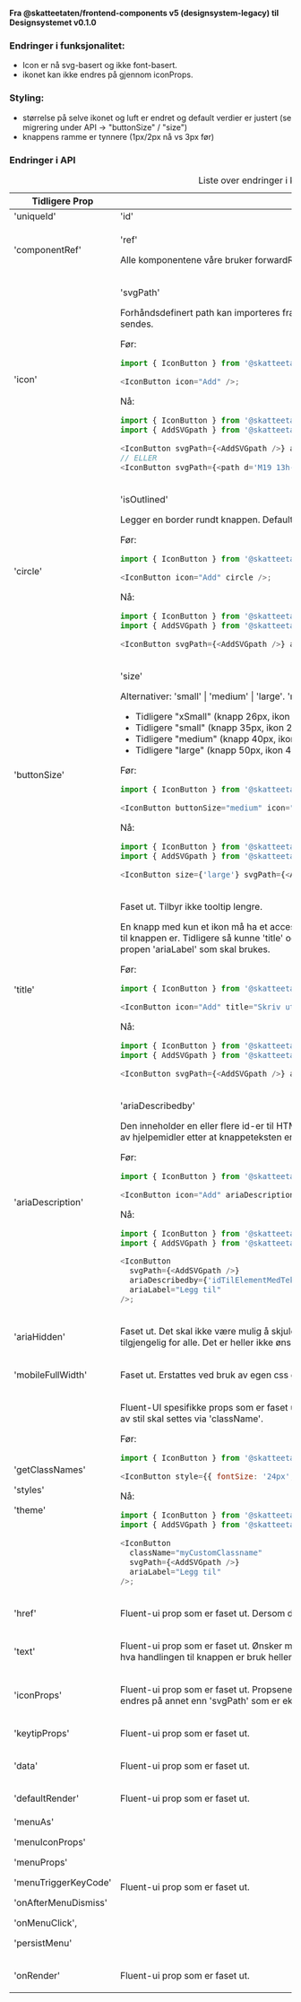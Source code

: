 **Fra @skatteetaten/frontend-components v5 (designsystem-legacy) til Designsystemet v0.1.0**

### Endringer i funksjonalitet:

- Icon er nå svg-basert og ikke font-basert.
- ikonet kan ikke endres på gjennom iconProps.

### Styling:

- størrelse på selve ikonet og luft er endret og default verdier er justert
  (se migrering under API → "buttonSize" / "size")
- knappens ramme er tynnere (1px/2px nå vs 3px før)

### Endringer i API

<div className="migration-tabell">
<table>
<caption>Liste over endringer i komponent-api'et</caption>
<thead><tr><th>Tidligere Prop</th><th>Alternativ</th></tr></thead>
<tbody>
<tr>
<td>'uniqueId'</td>
<td>'id'
</td>
</tr>

<tr>
<td>'componentRef'</td>
<td>

'ref'

Alle komponentene våre bruker forwardRef. For komponent sendes 'ref' til &lt;button&gt;-elementet.

</td>
</tr>

<tr>
<td>'icon'</td>
<td>

'svgPath'

Forhåndsdefinert path kan importeres fra @skatteetaten/ds-icons pakke. Alternativt kan custom path sendes.

Før:

```javascript static
import { IconButton } from '@skatteetaten/frontend-components/IconButton';

<IconButton icon="Add" />;
```

Nå:

```js static
import { IconButton } from '@skatteetaten/ds-buttons';
import { AddSVGpath } from '@skatteetaten/ds-icons';

<IconButton svgPath={<AddSVGpath />} ariaLabel='Legg til' />
// ELLER
<IconButton svgPath={<path d='M19 13h-6v6h-2v-6H5v-2h6V5h2v6h6v2Z' />} ariaLabel='Legg til' />
```

</td>
</tr>

<tr>
<td>'circle'</td>
<td>

'isOutlined'

Legger en border rundt knappen. Default er false.

Før:

```javascript static
import { IconButton } from '@skatteetaten/frontend-components/IconButton';

<IconButton icon="Add" circle />;
```

Nå:

```js static
import { IconButton } from '@skatteetaten/ds-buttons';
import { AddSVGpath } from '@skatteetaten/ds-icons';

<IconButton svgPath={<AddSVGpath />} ariaLabel="Legg til" isOutlined />;
```

</td>
</tr>

<tr>
<td>'buttonSize'</td>
<td>

'size'

Alternativer: 'small' | 'medium' | 'large'. 'medium' er default.

- Tidligere "xSmall" (knapp 26px, ikon 20px) er nå "small" (knapp 18px, ikon 12px).
- Tidligere "small" (knapp 35px, ikon 29px) er nå "medium" (knapp 24px, ikon 16px).
- Tidligere "medium" (knapp 40px, ikon 34px) er nå "large" (knapp 40px, ikon 20px).
- Tidligere "large" (knapp 50px, ikon 44px) og "xLarge" (knapp 60px, ikon 54px) er faset ut

Før:

```javascript static
import { IconButton } from '@skatteetaten/frontend-components/IconButton';

<IconButton buttonSize="medium" icon="Add" />;
```

Nå:

```js static
import { IconButton } from '@skatteetaten/ds-buttons';
import { AddSVGpath } from '@skatteetaten/ds-icons';

<IconButton size={'large'} svgPath={<AddSVGpath />} ariaLabel="Legg til" />;
```

</td>
</tr>

<tr>
<td>'title'</td>
<td>

Faset ut. Tilbyr ikke tooltip lengre.

En knapp med kun et ikon må ha et accessible name slik at hjelpemidler kan lese opp hva handlingen til knappen er. Tidligere så kunne 'title' og/eller 'ariaLabel' brukes, men nå er det kun den påkrevde propen 'ariaLabel' som skal brukes.

Før:

```javascript static
import { IconButton } from '@skatteetaten/frontend-components/IconButton';

<IconButton icon="Add" title="Skriv ut" />;
```

Nå:

```js static
import { IconButton } from '@skatteetaten/ds-buttons';
import { AddSVGpath } from '@skatteetaten/ds-icons';

<IconButton svgPath={<AddSVGpath />} ariaLabel={'Skriv ut'} />;
```

</td>
</tr>

<tr>
<td>'ariaDescription'</td>
<td>

'ariaDescribedby'

Den inneholder en eller flere id-er til HTML-elementer (som inneholder tekst hvor teksten blir lest opp av hjelpemidler etter at knappeteksten er lest opp).

Før:

```javascript static
import { IconButton } from '@skatteetaten/frontend-components/IconButton';

<IconButton icon="Add" ariaDescription="idTilElementMedTekst" />;
```

Nå:

```js static
import { IconButton } from '@skatteetaten/ds-buttons';
import { AddSVGpath } from '@skatteetaten/ds-icons';

<IconButton
  svgPath={<AddSVGpath />}
  ariaDescribedby={'idTilElementMedTekst'}
  ariaLabel="Legg til"
/>;
```

</td>
</tr>

<tr>
<td>'ariaHidden'</td>
<td>

Faset ut. Det skal ikke være mulig å skjule knappen for hjelpemidler fordi knappen skal være tilgjengelig for alle. Det er heller ikke ønskelig å bruke aria-hidden på et fokuserbart element.

</td>
</tr>

<tr>
<td>'mobileFullWidth'</td>
<td>

Faset ut. Erstattes ved bruk av egen css gjennom 'className'.

</td>
</tr>

<tr>
<td>'getClassNames'

'styles'

'theme'</td>

<td>

Fluent-UI spesifikke props som er faset ut. Bruk 'className' for å style komponenten. All definisjon av stil skal settes via 'className'.

Før:

```javascript static
import { IconButton } from '@skatteetaten/frontend-components/IconButton';

<IconButton style={{ fontSize: '24px', color: '#1362ae' }} icon="Add" />;
```

Nå:

```js static
import { IconButton } from '@skatteetaten/ds-buttons';
import { AddSVGpath } from '@skatteetaten/ds-icons';

<IconButton
  className="myCustomClassname"
  svgPath={<AddSVGpath />}
  ariaLabel="Legg til"
/>;
```

</td>
</tr>
<tr>
<td>'href'</td>
<td>

Fluent-ui prop som er faset ut. Dersom det er behov for 'href', se MegaButton eller Link.

</td>
</tr>
<tr>
<td>'text'</td>
<td>

Fluent-ui prop som er faset ut.
Ønsker man å gi et accessible name slik at hjelpemidler kan lese opp hva handlingen til knappen er bruk heller 'ariaLabel'.

</td>
</tr>
<tr>
<td>'iconProps'</td>
<td>

Fluent-ui prop som er faset ut.
Propsene til Icon komponent er forhåndsdefinert i knappen og kan ikke endres på annet enn 'svgPath' som er eksponert.

</td>
</tr>
<tr>
<td>'keytipProps'</td>
<td>

Fluent-ui prop som er faset ut.

</td>
</tr>
<tr>
<td>'data'</td>
<td>

Fluent-ui prop som er faset ut.

</td>
</tr>
<tr>
<td>'defaultRender'</td>
<td>

Fluent-ui prop som er faset ut.

</td>
</tr>
<tr>
<td>'menuAs'

'menuIconProps'

'menuProps'

'menuTriggerKeyCode'

'onAfterMenuDismiss'

'onMenuClick',

'persistMenu'</td>

<td>

Fluent-ui prop som er faset ut.

</td>
</tr>
<tr>
<td>'onRender'</td>
<td>

Fluent-ui prop som er faset ut.

</td>
</tr>
</tbody>
</table>
</div>

